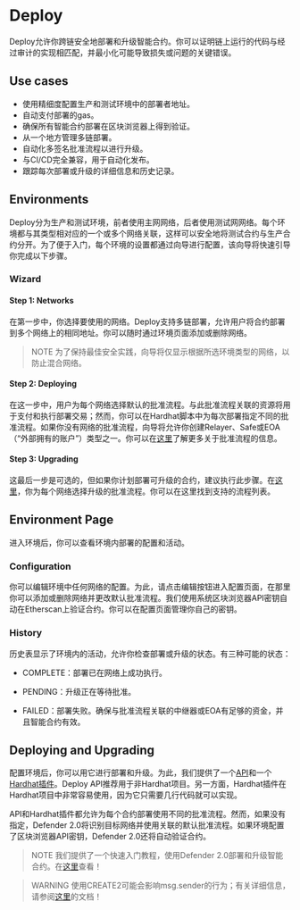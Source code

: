 # Deploy
Deploy允许你跨链安全地部署和升级智能合约。你可以证明链上运行的代码与经过审计的实现相匹配，并最小化可能导致损失或问题的关键错误。

## Use cases
* 使用精细度配置生产和测试环境中的部署者地址。
* 自动支付部署的gas。
* 确保所有智能合约部署在区块浏览器上得到验证。
* 从一个地方管理多链部署。
* 自动化多签名批准流程以进行升级。
* 与CI/CD完全兼容，用于自动化发布。
* 跟踪每次部署或升级的详细信息和历史记录。

## Environments
Deploy分为生产和测试环境，前者使用主网网络，后者使用测试网网络。每个环境都与其类型相对应的一个或多个网络关联，这样可以安全地将测试合约与生产合约分开。为了便于入门，每个环境的设置都通过向导进行配置，该向导将快速引导你完成以下步骤。

### Wizard
#### Step 1: Networks
在第一步中，你选择要使用的网络。Deploy支持多链部署，允许用户将合约部署到多个网络上的相同地址。你可以随时通过环境页面添加或删除网络。

> NOTE
为了保持最佳安全实践，向导将仅显示根据所选环境类型的网络，以防止混合网络。

#### Step 2: Deploying
在这一步中，用户为每个网络选择默认的批准流程。与此批准流程关联的资源将用于支付和执行部署交易；然而，你可以在Hardhat脚本中为每次部署指定不同的批准流程。如果你没有网络的批准流程，向导将允许你创建Relayer、Safe或EOA（“外部拥有的账户”）类型之一。你可以在[这里](../Manage/Manage.md#approval-processes)了解更多关于批准流程的信息。

#### Step 3: Upgrading
这最后一步是可选的，但如果你计划部署可升级的合约，建议执行此步骤。在[这里](../Manage/Manage.md#approval-processes)，你为每个网络选择升级的批准流程。你可以在这里找到支持的流程列表。

## Environment Page
进入环境后，你可以查看环境内部署的配置和活动。

### Configuration
你可以编辑环境中任何网络的配置。为此，请点击编辑按钮进入配置页面，在那里你可以添加或删除网络并更改默认批准流程。我们使用系统区块浏览器API密钥自动在Etherscan上验证合约。你可以在配置页面管理你自己的密钥。

### History
历史表显示了环境内的活动，允许你检查部署或升级的状态。有三种可能的状态：

* COMPLETE：部署已在网络上成功执行。

* PENDING：升级正在等待批准。

* FAILED：部署失败。确保与批准流程关联的中继器或EOA有足够的资金，并且智能合约有效。

## Deploying and Upgrading
配置环境后，你可以用它进行部署和升级。为此，我们提供了一个[API](https://www.npmjs.com/package/@openzeppelin/defender-sdk-deploy-client)和一个[Hardhat插件](https://www.npmjs.com/package/@openzeppelin/hardhat-upgrades)。Deploy API推荐用于非Hardhat项目。另一方面，Hardhat插件在Hardhat项目中非常容易使用，因为它只需要几行代码就可以实现。

API和Hardhat插件都允许为每个合约部署使用不同的批准流程。然而，如果没有指定，Defender 2.0将识别目标网络并使用关联的默认批准流程。如果环境配置了区块浏览器API密钥，Defender 2.0还将自动验证合约。

> NOTE
我们提供了一个快速入门教程，使用Defender 2.0部署和升级智能合约。在[这里](../Tutorials/Deploy/Deploy.md)查看！

> WARNING
使用CREATE2可能会影响msg.sender的行为；有关详细信息，请参阅[这里](../Tutorials/Deploy/Deploy.md#caveats)的文档！